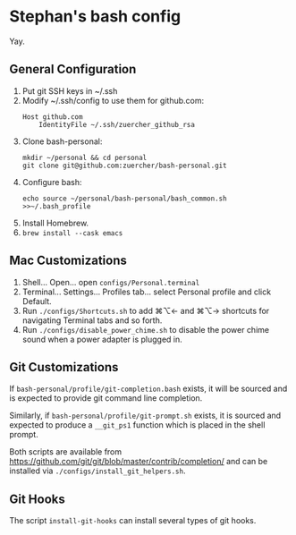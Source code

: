 Stephan's bash config
=====================

Yay.

General Configuration
---------------------

1. Put git SSH keys in ~/.ssh
2. Modify ~/.ssh/config to use them for github.com:
   ```
   Host github.com
       IdentityFile ~/.ssh/zuercher_github_rsa
   ```
3. Clone bash-personal:
   ```
   mkdir ~/personal && cd personal
   git clone git@github.com:zuercher/bash-personal.git
   ```
4. Configure bash:
   ```
   echo source ~/personal/bash-personal/bash_common.sh >>~/.bash_profile
   ```
5. Install Homebrew.
6. `brew install --cask emacs`

Mac Customizations
------------------

1. Shell... Open... open `configs/Personal.terminal`
2. Terminal... Settings... Profiles tab... select Personal profile
   and click Default.
3. Run `./configs/Shortcuts.sh` to add ⌘⌥← and ⌘⌥→ shortcuts
   for navigating Terminal tabs and so forth.
4. Run `./configs/disable_power_chime.sh` to disable the power chime
   sound when a power adapter is plugged in.

Git Customizations
------------------

If `bash-personal/profile/git-completion.bash` exists, it will be
sourced and is expected to provide git command line completion.

Similarly, if `bash-personal/profile/git-prompt.sh` exists, it is
sourced and expected to produce a `__git_ps1` function which is placed
in the shell prompt.

Both scripts are available from
https://github.com/git/git/blob/master/contrib/completion/ and can be
installed via `./configs/install_git_helpers.sh`.

Git Hooks
---------

The script `install-git-hooks` can install several types of git hooks.

